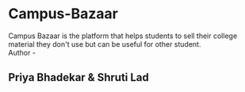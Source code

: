 # Campus-Bazaar
Campus Bazaar is the platform that helps students to sell their college material they don't use but can be useful for other student.
<br>
Author - 
## Priya Bhadekar &  Shruti Lad

<br>
